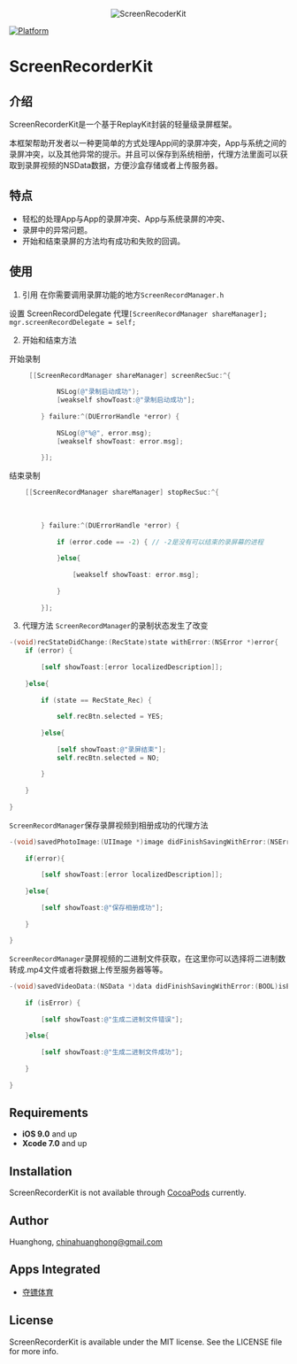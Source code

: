 <p align="center" >
  <img src="https://s2.ax1x.com/2019/05/25/VkQ63T.jpg" title="ScreenRecoderKit">
</p>

[![Platform](https://img.shields.io/cocoapods/p/RTRootNavigationController.svg?style=flat)](http://www.bbc6bae9.com/)

# ScreenRecorderKit

## 介绍

ScreenRecorderKit是一个基于ReplayKit封装的轻量级录屏框架。

本框架帮助开发者以一种更简单的方式处理App间的录屏冲突，App与系统之间的录屏冲突，以及其他异常的提示。并且可以保存到系统相册，代理方法里面可以获取到录屏视频的NSData数据，方便沙盒存储或者上传服务器。

## 特点

* 轻松的处理App与App的录屏冲突、App与系统录屏的冲突、
* 录屏中的异常问题。
* 开始和结束录屏的方法均有成功和失败的回调。

## 使用

1. 引用
在你需要调用录屏功能的地方`ScreenRecordManager.h`

设置 ScreenRecordDelegate 代理`[ScreenRecordManager shareManager];
    mgr.screenRecordDelegate = self;`

2. 开始和结束方法

开始录制

```objective-c
     [[ScreenRecordManager shareManager] screenRecSuc:^{
            
            NSLog(@"录制启动成功");
            [weakself showToast:@"录制启动成功"];
            
        } failure:^(DUErrorHandle *error) {
            
            NSLog(@"%@", error.msg);
            [weakself showToast: error.msg];
            
        }];      
```

 
结束录制

```objective-c
    [[ScreenRecordManager shareManager] stopRecSuc:^{
            
            
            
        } failure:^(DUErrorHandle *error) {
        
            if (error.code == -2) { // -2是没有可以结束的录屏幕的进程
            
            }else{
                
                [weakself showToast: error.msg];
                
            }
            
        }];     
```

3. 代理方法
`ScreenRecordManager`的录制状态发生了改变

```objective-c
-(void)recStateDidChange:(RecState)state withError:(NSError *)error{
    if (error) {
        
        [self showToast:[error localizedDescription]];
        
    }else{
        
        if (state == RecState_Rec) {
            
            self.recBtn.selected = YES;
            
        }else{
            
            [self showToast:@"录屏结束"];
            self.recBtn.selected = NO;
            
        }
        
    }
    
}
```

`ScreenRecordManager`保存录屏视频到相册成功的代理方法

```objective-c
-(void)savedPhotoImage:(UIImage *)image didFinishSavingWithError:(NSError *)error contextInfo:(void *)contextInfo{
    
    if(error){
        
        [self showToast:[error localizedDescription]];
        
    }else{
        
        [self showToast:@"保存相册成功"];
        
    }
    
}
```

`ScreenRecordManager`录屏视频的二进制文件获取，在这里你可以选择将二进制数转成.mp4文件或者将数据上传至服务器等等。

```objective-c
-(void)savedVideoData:(NSData *)data didFinishSavingWithError:(BOOL)isError{
    
    if (isError) {
        
        [self showToast:@"生成二进制文件错误"];
        
    }else{
        
        [self showToast:@"生成二进制文件成功"];
        
    }
    
}
```



## Requirements

* **iOS 9.0** and up
* **Xcode 7.0** and up

## Installation

ScreenRecorderKit is not available through [CocoaPods](http://cocoapods.org) currently. 

## Author

Huanghong, chinahuanghong@gmail.com

## Apps Integrated

* [夺镖体育](https://itunes.apple.com/cn/app/%E5%A4%BA%E9%95%96/id1294273600?mt=8)

## License

ScreenRecorderKit is available under the MIT license. See the LICENSE file for more info.
